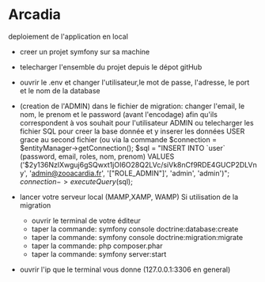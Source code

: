 # Arcadia

deploiement de l'application en local
  - creer un projet symfony sur sa machine
  - telecharger l'ensemble du projet depuis le dépot gitHub
  - ouvrir le .env et changer l'utilisateur,le mot de passe, l'adresse, le port et le nom de la database
  - (creation de l'ADMIN) dans le fichier de migration: changer l'email, le nom, le prenom et le password (avant l'encodage) afin qu'ils correspondent à vos souhait pour l'utilisateur ADMIN
      ou telecharger les fichier SQL pour creer la base donnée et y inserer les données USER grace au second fichier (ou via la commande
                  $connection = $entityManager->getConnection();
                  $sql = "INSERT INTO `user` (password, email, roles, nom, prenom) VALUES 
                  ('$2y$13$6NzlXwguj6gSQwxt1jOI6O28Q2LVc/siVk8nCf9RDE4GUCP2DLVny', 'admin@zooacardia.fr', '["ROLE_ADMIN"]', 'admin', 'admin')";
                  $connection->executeQuery($sql);

  - lancer votre serveur local (MAMP,XAMP, WAMP)
    Si utilisation de la migration
      - ouvrir le terminal de votre éditeur
      - taper la commande: symfony console doctrine:database:create
      - taper la commande: symfony console doctrine:migration:migrate
      - taper la commande: php composer.phar 
      - taper la commande: symfony server:start

  - ouvrir l'ip que le terminal vous donne (127.0.0.1:3306 en general)
